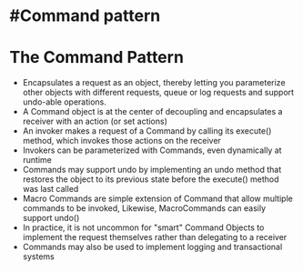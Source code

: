 #Command pattern
=
The Command Pattern
=
- Encapsulates a request as an object, thereby letting you parameterize other objects with different requests, queue or log requests and support undo-able operations.
- A Command object is at the center of decoupling and encapsulates a receiver with an action (or set actions)
- An invoker makes a request of a Command by calling its execute() method, which invokes those actions on the receiver
- Invokers can be parameterized with Commands, even dynamically at runtime
- Commands may support undo by implementing an undo method that restores the object to its previous state before the execute() method was last called
- Macro Commands are simple extension of Command that allow multiple commands to be invoked, Likewise, MacroCommands can easily support undo()
- In practice, it is not uncommon for "smart" Command Objects to implement the request themselves rather than delegating to a receiver
- Commands may also be used to implement logging and transactional systems
 
